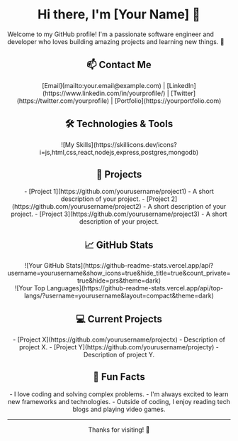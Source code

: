 # <div align="center">Hi there, I'm [Your Name] 👋</div>

Welcome to my GitHub profile! I'm a passionate software engineer and developer who loves building amazing projects and learning new things. 🚀

## <div align="center">📫 Contact Me</div>
<div align="center">
  [Email](mailto:your.email@example.com) | 
  [LinkedIn](https://www.linkedin.com/in/yourprofile/) | 
  [Twitter](https://twitter.com/yourprofile) | 
  [Portfolio](https://yourportfolio.com)
</div>

## <div align="center">🛠️ Technologies & Tools</div>

<div align="center">
  ![My Skills](https://skillicons.dev/icons?i=js,html,css,react,nodejs,express,postgres,mongodb)
</div>

## <div align="center">🔧 Projects</div>

<div align="center">
  - [Project 1](https://github.com/yourusername/project1) - A short description of your project.
  - [Project 2](https://github.com/yourusername/project2) - A short description of your project.
  - [Project 3](https://github.com/yourusername/project3) - A short description of your project.
</div>

## <div align="center">📈 GitHub Stats</div>

<div align="center">
  ![Your GitHub Stats](https://github-readme-stats.vercel.app/api?username=yourusername&show_icons=true&hide_title=true&count_private=true&hide=prs&theme=dark)
</div>

<div align="center">
  ![Your Top Languages](https://github-readme-stats.vercel.app/api/top-langs/?username=yourusername&layout=compact&theme=dark)
</div>

## <div align="center">💻 Current Projects</div>

<div align="center">
  - [Project X](https://github.com/yourusername/projectx) - Description of project X.
  - [Project Y](https://github.com/yourusername/projecty) - Description of project Y.
</div>

## <div align="center">👾 Fun Facts</div>

<div align="center">
  - I love coding and solving complex problems.
  - I'm always excited to learn new frameworks and technologies.
  - Outside of coding, I enjoy reading tech blogs and playing video games.
</div>

---

<div align="center">
  Thanks for visiting! 🌟
</div>
